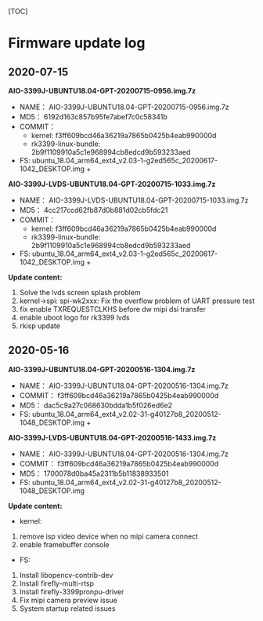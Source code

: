 
[TOC]


# Firmware update log


## 2020-07-15

**AIO-3399J-UBUNTU18.04-GPT-20200715-0956.img.7z**
* NAME： AIO-3399J-UBUNTU18.04-GPT-20200715-0956.img.7z
* MD5： 6192d163c857b95fe7abef7c0c58341b
* COMMIT：
    * kernel: f3ff609bcd46a36219a7865b0425b4eab990000d
    * rk3399-linux-bundle: 2b9f1109910a5c1e968994cb8edcd9b593233aed
* FS: ubuntu_18.04_arm64_ext4_v2.03-1-g2ed565c_20200617-1042_DESKTOP.img +

**AIO-3399J-LVDS-UBUNTU18.04-GPT-20200715-1033.img.7z**
* NAME： AIO-3399J-LVDS-UBUNTU18.04-GPT-20200715-1033.img.7z
* MD5： 4cc217ccd62fb87d0b881d02cb5fdc21
* COMMIT：
    * kernel: f3ff609bcd46a36219a7865b0425b4eab990000d
    * rk3399-linux-bundle: 2b9f1109910a5c1e968994cb8edcd9b593233aed
* FS: ubuntu_18.04_arm64_ext4_v2.03-1-g2ed565c_20200617-1042_DESKTOP.img +


**Update content:**
1. Solve the lvds screen splash problem
1. kernel->spi: spi-wk2xxx: Fix the overflow problem of UART pressure test
1. fix enable TXREQUESTCLKHS before dw mipi dsi transfer
1. enable uboot logo for rk3399 lvds
1. rkisp update


## 2020-05-16
**AIO-3399J-UBUNTU18.04-GPT-20200516-1304.img.7z**

* NAME： AIO-3399J-UBUNTU18.04-GPT-20200516-1304.img.7z
* COMMIT： f3ff609bcd46a36219a7865b0425b4eab990000d
* MD5： dac5c9a27c068630bdda1b5f026ed6e2
* FS: ubuntu_18.04_arm64_ext4_v2.02-31-g40127b8_20200512-1048_DESKTOP.img +

**AIO-3399J-LVDS-UBUNTU18.04-GPT-20200516-1433.img.7z**

* NAME： AIO-3399J-UBUNTU18.04-GPT-20200516-1304.img.7z
* COMMIT： f3ff609bcd46a36219a7865b0425b4eab990000d
* MD5： 1700078d0ba45a2311b5b11838933501
* FS: ubuntu_18.04_arm64_ext4_v2.02-31-g40127b8_20200512-1048_DESKTOP.img

**Update content:**
* kernel:
1. remove isp video device when no mipi camera connect
2. enable framebuffer console

* FS:
1. Install libopencv-contrib-dev
2. Install firefly-multi-rtsp
3. Install firefly-3399pronpu-driver
4. Fix mipi camera preview issue
5. System startup related issues